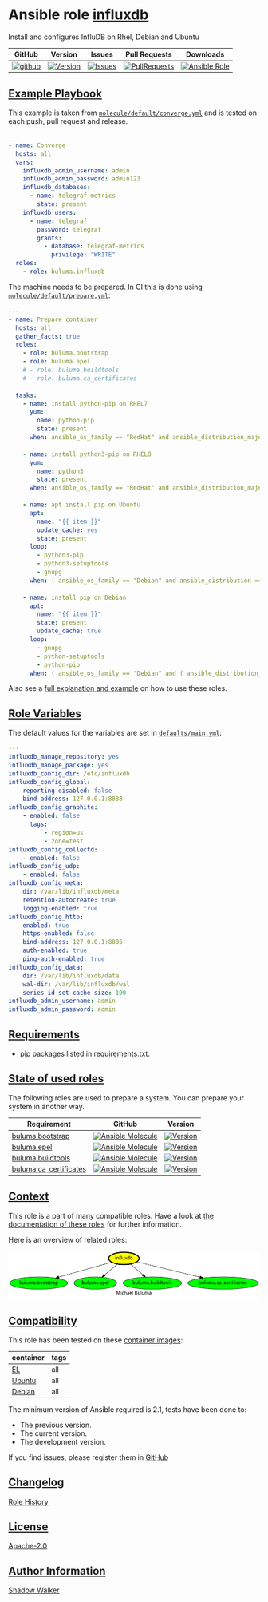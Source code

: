 # Ansible role [influxdb](https://galaxy.ansible.com/ui/standalone/roles/buluma/influxdb/documentation)

Install and configures InfluDB on Rhel, Debian and Ubuntu

|GitHub|Version|Issues|Pull Requests|Downloads|
|------|-------|------|-------------|---------|
|[![github](https://github.com/buluma/ansible-role-influxdb/actions/workflows/molecule.yml/badge.svg)](https://github.com/buluma/ansible-role-influxdb/actions/workflows/molecule.yml)|[![Version](https://img.shields.io/github/release/buluma/ansible-role-influxdb.svg)](https://github.com/buluma/ansible-role-influxdb/releases/)|[![Issues](https://img.shields.io/github/issues/buluma/ansible-role-influxdb.svg)](https://github.com/buluma/ansible-role-influxdb/issues/)|[![PullRequests](https://img.shields.io/github/issues-pr-closed-raw/buluma/ansible-role-influxdb.svg)](https://github.com/buluma/ansible-role-influxdb/pulls/)|[![Ansible Role](https://img.shields.io/ansible/role/d/buluma/influxdb)](https://galaxy.ansible.com/ui/standalone/roles/buluma/influxdb/documentation)|

## [Example Playbook](#example-playbook)

This example is taken from [`molecule/default/converge.yml`](https://github.com/buluma/ansible-role-influxdb/blob/master/molecule/default/converge.yml) and is tested on each push, pull request and release.

```yaml
---
- name: Converge
  hosts: all
  vars:
    influxdb_admin_username: admin
    influxdb_admin_password: admin123
    influxdb_databases:
      - name: telegraf-metrics
        state: present
    influxdb_users:
      - name: telegraf
        password: telegraf
        grants:
          - database: telegraf-metrics
            privilege: "WRITE"
  roles:
    - role: buluma.influxdb
```

The machine needs to be prepared. In CI this is done using [`molecule/default/prepare.yml`](https://github.com/buluma/ansible-role-influxdb/blob/master/molecule/default/prepare.yml):

```yaml
---
- name: Prepare container
  hosts: all
  gather_facts: true
  roles:
    - role: buluma.bootstrap
    - role: buluma.epel
    # - role: buluma.buildtools
    # - role: buluma.ca_certificates

  tasks:
    - name: install python-pip on RHEL7
      yum:
        name: python-pip
        state: present
      when: ansible_os_family == "RedHat" and ansible_distribution_major_version == "7"

    - name: install python3-pip on RHEL8
      yum:
        name: python3
        state: present
      when: ansible_os_family == "RedHat" and ansible_distribution_major_version == "8"

    - name: apt install pip on Ubuntu
      apt:
        name: "{{ item }}"
        update_cache: yes
        state: present
      loop:
        - python3-pip
        - python3-setuptools
        - gnupg
      when: ( ansible_os_family == "Debian" and ansible_distribution == "Ubuntu" )

    - name: install pip on Debian
      apt:
        name: "{{ item }}"
        state: present
        update_cache: true
      loop:
        - gnupg
        - python-setuptools
        - python-pip
      when: ( ansible_os_family == "Debian" and ( ansible_distribution_major_version == "10" or ansible_distribution_major_version == "9" ))
```

Also see a [full explanation and example](https://buluma.github.io/how-to-use-these-roles.html) on how to use these roles.

## [Role Variables](#role-variables)

The default values for the variables are set in [`defaults/main.yml`](https://github.com/buluma/ansible-role-influxdb/blob/master/defaults/main.yml):

```yaml
---
influxdb_manage_repository: yes
influxdb_manage_package: yes
influxdb_config_dir: /etc/influxdb
influxdb_config_global:
    reporting-disabled: false
    bind-address: 127.0.0.1:8088
influxdb_config_graphite:
    - enabled: false
      tags:
          - region=us
          - zone=test
influxdb_config_collectd:
    - enabled: false
influxdb_config_udp:
    - enabled: false
influxdb_config_meta:
    dir: /var/lib/influxdb/meta
    retention-autocreate: true
    logging-enabled: true
influxdb_config_http:
    enabled: true
    https-enabled: false
    bind-address: 127.0.0.1:8086
    auth-enabled: true
    ping-auth-enabled: true
influxdb_config_data:
    dir: /var/lib/influxdb/data
    wal-dir: /var/lib/influxdb/wal
    series-id-set-cache-size: 100
influxdb_admin_username: admin
influxdb_admin_password: admin
```

## [Requirements](#requirements)

- pip packages listed in [requirements.txt](https://github.com/buluma/ansible-role-influxdb/blob/master/requirements.txt).

## [State of used roles](#state-of-used-roles)

The following roles are used to prepare a system. You can prepare your system in another way.

| Requirement | GitHub | Version |
|-------------|--------|--------|
|[buluma.bootstrap](https://galaxy.ansible.com/buluma/bootstrap)|[![Ansible Molecule](https://github.com/buluma/ansible-role-bootstrap/actions/workflows/molecule.yml/badge.svg)](https://github.com/buluma/ansible-role-bootstrap/actions/workflows/molecule.yml)|[![Version](https://img.shields.io/github/release/buluma/ansible-role-bootstrap.svg)](https://github.com/shadowwalker/ansible-role-bootstrap)|
|[buluma.epel](https://galaxy.ansible.com/buluma/epel)|[![Ansible Molecule](https://github.com/buluma/ansible-role-epel/actions/workflows/molecule.yml/badge.svg)](https://github.com/buluma/ansible-role-epel/actions/workflows/molecule.yml)|[![Version](https://img.shields.io/github/release/buluma/ansible-role-epel.svg)](https://github.com/shadowwalker/ansible-role-epel)|
|[buluma.buildtools](https://galaxy.ansible.com/buluma/buildtools)|[![Ansible Molecule](https://github.com/buluma/ansible-role-buildtools/actions/workflows/molecule.yml/badge.svg)](https://github.com/buluma/ansible-role-buildtools/actions/workflows/molecule.yml)|[![Version](https://img.shields.io/github/release/buluma/ansible-role-buildtools.svg)](https://github.com/shadowwalker/ansible-role-buildtools)|
|[buluma.ca_certificates](https://galaxy.ansible.com/buluma/ca_certificates)|[![Ansible Molecule](https://github.com/buluma/ansible-role-ca_certificates/actions/workflows/molecule.yml/badge.svg)](https://github.com/buluma/ansible-role-ca_certificates/actions/workflows/molecule.yml)|[![Version](https://img.shields.io/github/release/buluma/ansible-role-ca_certificates.svg)](https://github.com/shadowwalker/ansible-role-ca_certificates)|

## [Context](#context)

This role is a part of many compatible roles. Have a look at [the documentation of these roles](https://buluma.github.io/) for further information.

Here is an overview of related roles:

![dependencies](https://raw.githubusercontent.com/buluma/ansible-role-influxdb/png/requirements.png "Dependencies")

## [Compatibility](#compatibility)

This role has been tested on these [container images](https://hub.docker.com/u/buluma):

|container|tags|
|---------|----|
|[EL](https://hub.docker.com/r/buluma/enterpriselinux)|all|
|[Ubuntu](https://hub.docker.com/r/buluma/ubuntu)|all|
|[Debian](https://hub.docker.com/r/buluma/debian)|all|

The minimum version of Ansible required is 2.1, tests have been done to:

- The previous version.
- The current version.
- The development version.

If you find issues, please register them in [GitHub](https://github.com/buluma/ansible-role-influxdb/issues)

## [Changelog](#changelog)

[Role History](https://github.com/buluma/ansible-role-influxdb/blob/master/CHANGELOG.md)

## [License](#license)

[Apache-2.0](https://github.com/buluma/ansible-role-influxdb/blob/master/LICENSE)

## [Author Information](#author-information)

[Shadow Walker](https://buluma.github.io/)

